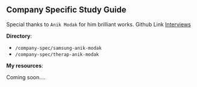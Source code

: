 ## Company Specific Study Guide

Special thanks to `Anik Modak` for him brilliant works. Github Link [Interviews](https://github.com/Anik-Modak/Interviews)

**Directory**:

- `/company-spec/samsung-anik-modak`
- `/company-spec/therap-anik-modak`

**My resources**:

Coming soon....
